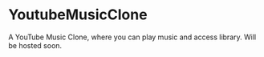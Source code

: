 # YoutubeMusicClone
A YouTube Music Clone, where you can play music and access library. Will be hosted soon.
